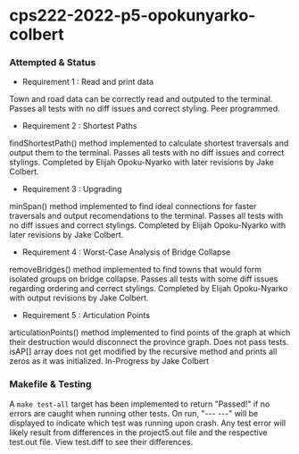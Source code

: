 # cps222-2022-p5-opokunyarko-colbert
### Attempted & Status

- Requirement 1 : Read and print data

Town and road data can be correctly read and outputed to the terminal. Passes all tests with no diff issues and correct styling. Peer programmed. 

- Requirement 2 : Shortest Paths

findShortestPath() method implemented to calculate shortest traversals and output them to the terminal. Passes all tests with no diff issues and correct stylings. Completed by Elijah Opoku-Nyarko with later revisions by Jake Colbert. 

- Requirement 3 : Upgrading

minSpan() method implemented to find ideal connections for faster traversals and output recomendations to the terminal. Passes all tests with no diff issues and correct stylings. Completed by Elijah Opoku-Nyarko with later revisions by Jake Colbert. 

- Requirement 4 : Worst-Case Analysis of Bridge Collapse

removeBridges() method implemented to find towns that would form isolated groups on bridge collapse. Passes all tests with some diff issues regarding ordering and correct stylings. Completed by Elijah Opoku-Nyarko with output revisions by Jake Colbert.

- Requirement 5 : Articulation Points

articulationPoints() method implemented to find points of the graph at which their destruction would disconnect the province graph. Does not pass tests. isAP[] array does not get modified by the recursive method and prints all zeros as it was initialized. In-Progress by Jake Colbert

### Makefile & Testing

A `make test-all` target has been implemented to return "Passed!" if no errors are caught when running other tests. On run, "--- <test name> ---" will be displayed to indicate which test was running upon crash. Any test error will likely result from differences in the project5.out file and the respective test.out file. View test.diff to see their differences. 